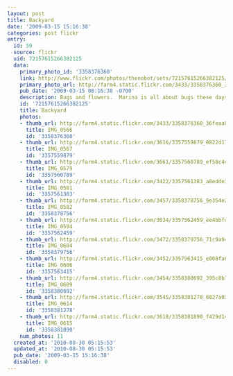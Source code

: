 ```yaml
---
layout: post
title: Backyard
date: '2009-03-15 15:16:38'
categories: post flickr
entry:
  id: 59
  source: flickr
  uid: 72157615266382125
  data:
    primary_photo_id: '3358376360'
    link: http://www.flickr.com/photos/thenobot/sets/72157615266382125/
    primary_photo_url: http://farm4.static.flickr.com/3433/3358376360_36feaa86e1_m.jpg
    pub_date: '2009-03-15 08:16:38 -0700'
    description: Bugs and flowers.  Marina is all about bugs these days.
    id: '72157615266382125'
    title: Backyard
    photos:
    - thumb_url: http://farm4.static.flickr.com/3433/3358376360_36feaa86e1_s.jpg
      title: IMG_0566
      id: '3358376360'
    - thumb_url: http://farm4.static.flickr.com/3616/3357559879_0822d170b6_s.jpg
      title: IMG_0567
      id: '3357559879'
    - thumb_url: http://farm4.static.flickr.com/3661/3357560789_ef58c4d6b4_s.jpg
      title: IMG_0579
      id: '3357560789'
    - thumb_url: http://farm4.static.flickr.com/3422/3357561383_a8edde38da_s.jpg
      title: IMG_0581
      id: '3357561383'
    - thumb_url: http://farm4.static.flickr.com/3457/3358378756_9e354e2cd9_s.jpg
      title: IMG_0582
      id: '3358378756'
    - thumb_url: http://farm4.static.flickr.com/3034/3357562459_ee4bbfdc3f_s.jpg
      title: IMG_0594
      id: '3357562459'
    - thumb_url: http://farm4.static.flickr.com/3472/3358379756_71c9a94b84_s.jpg
      title: IMG_0604
      id: '3358379756'
    - thumb_url: http://farm4.static.flickr.com/3452/3357563415_e868fa60c4_s.jpg
      title: IMG_0606
      id: '3357563415'
    - thumb_url: http://farm4.static.flickr.com/3454/3358380692_395c8b7203_s.jpg
      title: IMG_0609
      id: '3358380692'
    - thumb_url: http://farm4.static.flickr.com/3545/3358381278_6827a03a32_s.jpg
      title: IMG_0614
      id: '3358381278'
    - thumb_url: http://farm4.static.flickr.com/3618/3358381890_f429d14475_s.jpg
      title: IMG_0615
      id: '3358381890'
    num_photos: 11
  created_at: '2010-08-30 05:15:53'
  updated_at: '2010-08-30 05:15:53'
  pub_date: '2009-03-15 15:16:38'
  disabled: 0
---
```

